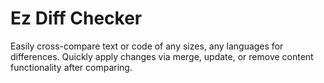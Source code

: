 # Ez Diff Checker
 Easily cross-compare text or code of any sizes, any languages for differences. Quickly apply changes via merge, update, or remove content functionality after comparing.

